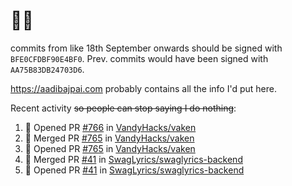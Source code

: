 # 👋🏻
<!--
**aadibajpai/aadibajpai** is a ✨ _special_ ✨ repository because its `README.md` (this file) appears on your GitHub profile.
-->
commits from like 18th September onwards should be signed with `BFE0CFDBF90E4BF0`. Prev. commits would have been signed with `AA75B83DB24703D6`.

https://aadibajpai.com probably contains all the info I'd put here.

Recent activity ~~so people can stop saying I do nothing~~:
<!--START_SECTION:activity-->
1. 💪 Opened PR [#766](https://github.com/VandyHacks/vaken/pull/766) in [VandyHacks/vaken](https://github.com/VandyHacks/vaken)
2. 🎉 Merged PR [#765](https://github.com/VandyHacks/vaken/pull/765) in [VandyHacks/vaken](https://github.com/VandyHacks/vaken)
3. 💪 Opened PR [#765](https://github.com/VandyHacks/vaken/pull/765) in [VandyHacks/vaken](https://github.com/VandyHacks/vaken)
4. 🎉 Merged PR [#41](https://github.com/SwagLyrics/swaglyrics-backend/pull/41) in [SwagLyrics/swaglyrics-backend](https://github.com/SwagLyrics/swaglyrics-backend)
5. 💪 Opened PR [#41](https://github.com/SwagLyrics/swaglyrics-backend/pull/41) in [SwagLyrics/swaglyrics-backend](https://github.com/SwagLyrics/swaglyrics-backend)
<!--END_SECTION:activity-->
